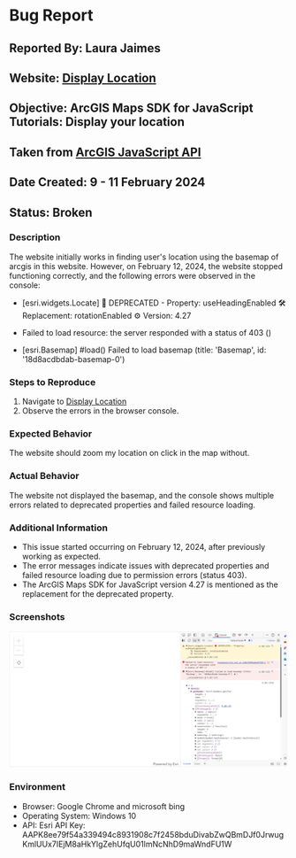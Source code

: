# Bug Report

## Reported By: Laura Jaimes
## Website: [Display Location](https://geolaurajaimes.github.io/repo_ljaimesa/ex2displaylocation.html)
## Objective: ArcGIS Maps SDK for JavaScript Tutorials: Display your location
## Taken from [ArcGIS JavaScript API](https://developers.arcgis.com/javascript/latest/get-started/)
## Date Created: 9 - 11 February 2024
## Status: Broken

### Description
The website initially works in finding user's location using the basemap of arcgis in this website. However, on February 12, 2024, the website stopped functioning correctly, and the following errors were observed in the console:

- [esri.widgets.Locate] 🛑 DEPRECATED - Property: useHeadingEnabled
  🛠️ Replacement: rotationEnabled
  ⚙️ Version: 4.27

- Failed to load resource: the server responded with a status of 403 ()
- [esri.Basemap] #load() Failed to load basemap (title: 'Basemap', id: '18d8acdbdab-basemap-0')

### Steps to Reproduce
1. Navigate to [Display Location](https://geolaurajaimes.github.io/repo_ljaimesa/ex2displaylocation.html)
2. Observe the errors in the browser console.

### Expected Behavior
The website should zoom my location on click in the map without.

### Actual Behavior
The website not displayed the basemap, and the console shows multiple errors related to deprecated properties and failed resource loading.

### Additional Information
- This issue started occurring on February 12, 2024, after previously working as expected.
- The error messages indicate issues with deprecated properties and failed resource loading due to permission errors (status 403).
- The ArcGIS Maps SDK for JavaScript version 4.27 is mentioned as the replacement for the deprecated property.

### Screenshots
![BugEx2](img/BugEx2.png)

### Environment
- Browser: Google Chrome and microsoft bing
- Operating System: Windows 10
- API: Esri API Key: AAPK8ee79f54a339494c8931908c7f2458bduDivabZwQBmDJf0JrwugKmlUUx7IEjM8aHkYlgZehUfqU01lmNcNhD9maWndFU1W
